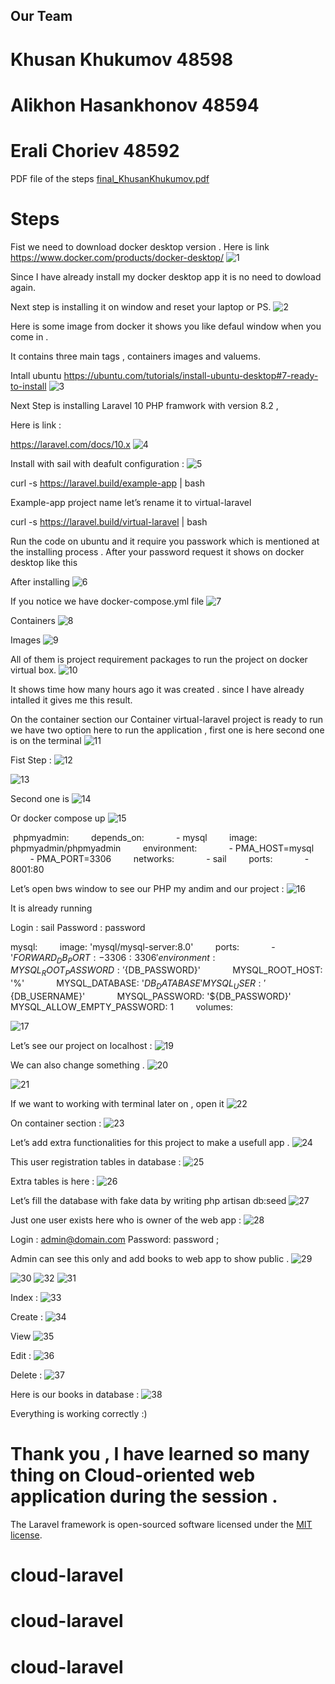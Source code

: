 ## Our Team
# Khusan Khukumov 48598
# Alikhon Hasankhonov 48594
# Erali Choriev 48592

PDF file of the steps
[final_KhusanKhukumov.pdf](https://github.com/IamKhuk/virtual-laravel/files/14138133/final_KhusanKhukumov.pdf)

# Steps

Fist we need to download docker desktop version .
Here is link https://www.docker.com/products/docker-desktop/ 
![1](https://github.com/IamKhuk/virtual-laravel/assets/78492625/0bd954c4-de48-4c74-a7a5-a5c3cbf65e81)

Since I have already install my docker desktop app it is no need to dowload again.

Next step is installing  it on window  and reset your laptop or PS.
![2](https://github.com/IamKhuk/virtual-laravel/assets/78492625/479b7290-1aeb-49e0-a57c-d3799046d7fa)

Here is some image from docker it shows you like defaul window when you come in .

It contains three main tags , containers  images and valuems.

Intall ubuntu 
https://ubuntu.com/tutorials/install-ubuntu-desktop#7-ready-to-install 
![3](https://github.com/IamKhuk/virtual-laravel/assets/78492625/744a0bb7-7d99-404c-8714-0450d5a18b76)

Next Step is installing Laravel 10  PHP framwork with version 8.2 ,

Here is link :

https://laravel.com/docs/10.x 
![4](https://github.com/IamKhuk/virtual-laravel/assets/78492625/a1a3526e-386a-41dc-9bb6-57e304a0d417)

Install with sail with deafult configuration :
![5](https://github.com/IamKhuk/virtual-laravel/assets/78492625/09df6909-0b8d-4806-80c7-1c2f5ac85c8e)

curl -s https://laravel.build/example-app | bash  

Example-app project name let’s rename it to virtual-laravel 

curl -s https://laravel.build/virtual-laravel | bash

Run the code on ubuntu and it require you passwork which is mentioned at the installing process .
After your password request it shows on docker desktop like this 

After  installing 
![6](https://github.com/IamKhuk/virtual-laravel/assets/78492625/637e77df-96df-49ae-aad2-012b5ed154e3)

If you notice we have docker-compose.yml file 
![7](https://github.com/IamKhuk/virtual-laravel/assets/78492625/d4672c9f-b458-4ee5-9a43-0667fbc993e3)

Containers
![8](https://github.com/IamKhuk/virtual-laravel/assets/78492625/978e0ce5-20c7-4c38-98a8-a196520962bb)

Images 
![9](https://github.com/IamKhuk/virtual-laravel/assets/78492625/2b04d7bd-e7d8-46f3-8f4d-8589e520ec9f)

All of them is project requirement packages to run the project on docker virtual box.
![10](https://github.com/IamKhuk/virtual-laravel/assets/78492625/f93601ef-fadc-4d5e-b9ed-3acc34550044)

It shows time how many hours ago it was created . since I have already intalled it gives me this result.

On the container section our Container virtual-laravel project is ready to run  we have two option here to run the application , first one is here second one is on the terminal
![11](https://github.com/IamKhuk/virtual-laravel/assets/78492625/1e8db716-3a11-4432-95ec-1a7312f33907)

Fist Step :
![12](https://github.com/IamKhuk/virtual-laravel/assets/78492625/596f0fb9-8923-484f-b7ec-b884f1b09436)

![13](https://github.com/IamKhuk/virtual-laravel/assets/78492625/2c335edb-3be9-4164-8fc3-98940563d4ae)

Second one is
![14](https://github.com/IamKhuk/virtual-laravel/assets/78492625/cb13c4cc-abd9-40b5-9e29-21eb509d8c39)

Or docker compose up 
![15](https://github.com/IamKhuk/virtual-laravel/assets/78492625/41eb956a-380d-4350-90e4-6cc280b1d9c2)

 phpmyadmin:
        depends_on:
            - mysql
        image: phpmyadmin/phpmyadmin
        environment:
            - PMA_HOST=mysql
            - PMA_PORT=3306
        networks:
            - sail
        ports:
            - 8001:80

Let’s open bws window to see our PHP my andim and our project :
![16](https://github.com/IamKhuk/virtual-laravel/assets/78492625/081564de-5080-49bc-968c-d1c8e9951577)

It is already running 

Login :  sail 
Password : password 

mysql:
        image: 'mysql/mysql-server:8.0'
        ports:
            - '${FORWARD_DB_PORT:-3306}:3306'
        environment:
            MYSQL_ROOT_PASSWORD: '${DB_PASSWORD}'
            MYSQL_ROOT_HOST: '%'
            MYSQL_DATABASE: '${DB_DATABASE}'
            MYSQL_USER: '${DB_USERNAME}'
            MYSQL_PASSWORD: '${DB_PASSWORD}'
            MYSQL_ALLOW_EMPTY_PASSWORD: 1
        volumes:

![17](https://github.com/IamKhuk/virtual-laravel/assets/78492625/2167ab8e-fe98-4a58-990c-ca056b0e9c6e)

Let’s see our project on localhost :
![19](https://github.com/IamKhuk/virtual-laravel/assets/78492625/b82d4c55-71cf-463a-a258-ce3ced954918)

We can also change something .
![20](https://github.com/IamKhuk/virtual-laravel/assets/78492625/3d34f213-bdda-47da-8aef-e1bb061893d4)

![21](https://github.com/IamKhuk/virtual-laravel/assets/78492625/54e6ec3f-4527-4fb7-91e7-b57387ba13a8)

If we want to working with terminal later on , open it 
![22](https://github.com/IamKhuk/virtual-laravel/assets/78492625/ce974db1-525d-46d5-a2c8-f91ba8b3b821)

On container section :
![23](https://github.com/IamKhuk/virtual-laravel/assets/78492625/568ffa4d-9525-4e7c-8611-f82a7422e9cf)

Let’s add extra functionalities for this project to make a usefull app .
![24](https://github.com/IamKhuk/virtual-laravel/assets/78492625/ffe854a8-acb2-43aa-9063-8b6015246206)

This user registration tables in database :
![25](https://github.com/IamKhuk/virtual-laravel/assets/78492625/f88b4134-44eb-4c91-9ae4-cfd0cc0a945e)

Extra tables is here :
![26](https://github.com/IamKhuk/virtual-laravel/assets/78492625/dc435b59-a952-41f8-b317-08d1c792631d)

Let’s fill the database with fake data by writing  php artisan db:seed 
![27](https://github.com/IamKhuk/virtual-laravel/assets/78492625/7d75a9cf-a16e-4793-95d2-961b018e6e7c)

Just one user exists here who is owner of the web app :
![28](https://github.com/IamKhuk/virtual-laravel/assets/78492625/9415413a-f50e-428d-b117-bc8163567413)

Login : admin@domain.com
Password: password ;

Admin can see this only  and add books to web app to show public .
![29](https://github.com/IamKhuk/virtual-laravel/assets/78492625/3264fe67-9e0c-4f75-a1b3-c62d3d681156)

![30](https://github.com/IamKhuk/virtual-laravel/assets/78492625/04d1c8f8-0412-4e38-ab87-28acb7e56492)
![32](https://github.com/IamKhuk/virtual-laravel/assets/78492625/e86bb01e-5719-40a3-9398-726208ae5cd3)
![31](https://github.com/IamKhuk/virtual-laravel/assets/78492625/e4c140ff-9634-4011-b986-d352c7643f15)

Index :
![33](https://github.com/IamKhuk/virtual-laravel/assets/78492625/128b0433-acb8-4a6b-9f57-78369c0c1354)

Create :
![34](https://github.com/IamKhuk/virtual-laravel/assets/78492625/c605257c-b6e4-49ca-a1f3-851205fa9fd6)

View 
![35](https://github.com/IamKhuk/virtual-laravel/assets/78492625/1060caf8-07d9-40a6-a8f4-a0702e6db3ea)

Edit :
![36](https://github.com/IamKhuk/virtual-laravel/assets/78492625/0e6f82d1-5e30-43c8-bf9a-9c08f10cad78)

Delete :
![37](https://github.com/IamKhuk/virtual-laravel/assets/78492625/021850d9-8650-40a9-966f-07af9a6c34e1)

Here is our books in database :
![38](https://github.com/IamKhuk/virtual-laravel/assets/78492625/1b25cded-89c9-409f-9afb-4e3dc366f1c9)

Everything is working correctly :) 

# Thank you , I have learned so many thing on Cloud-oriented web application during the session . 

The Laravel framework is open-sourced software licensed under the [MIT license](https://opensource.org/licenses/MIT).
# cloud-laravel
# cloud-laravel
# cloud-laravel
